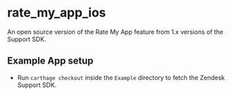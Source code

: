 # rate_my_app_ios
An open source version of the Rate My App feature from 1.x versions of the Support SDK.


## Example App setup
* Run `carthage checkout` inside the `Example` directory to fetch the Zendesk Support SDK.